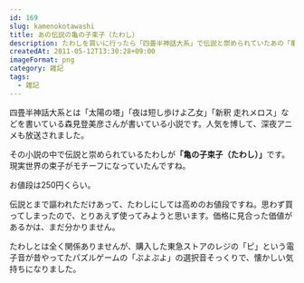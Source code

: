 ```yaml
---
id: 169
slug: kamenokotawashi
title: あの伝説の亀の子束子（たわし）
description: たわしを買いに行ったら「四畳半神話大系」で伝説と崇められていたあの「亀の子束子（たわし）」に出会いました。
createdAt: 2011-05-12T13:30:28+09:00
imageFormat: png
category: 雑記
tags:
  - 雑記
---
```


四畳半神話大系とは「太陽の塔」「夜は短し歩けよ乙女」「新釈 走れメロス」などを書いている森見登美彦さんが書いている小説です。人気を博して、深夜アニメも放送されました。

<app-yomereba-link item-title="四畳半神話大系" img-file-name="yojohan_500x500.png" author-name="森見 登美彦" amazon-item-id="404387801X" kindle-item-id="B0093GE7O2" rakuten-item-id="5531863" kobo-item-id="4c7802b2cc6946ffac6a1ac4a69d9964"></app-yomereba-link>

その小説の中で伝説と崇められているたわしが<strong>「亀の子束子（たわし）」</strong>です。現実世界の束子がモチーフになっていたんですね。

<app-photo-image article-id="169" img-file-name="kametawashi_1.jpg" caption="あの伝説の亀の子束子（たわし）"></app-photo-image>

お値段は250円くらい。

<app-photo-image article-id="169" img-file-name="kametawashi_2.jpg" caption="開封した亀の子束子（たわし）"></app-photo-image>

伝説とまで謳われただけあって、たわしにしては高めのお値段ですね。思わず買ってしまったので、とりあえず使ってみようと思います。価格に見合った価値があるかは、まだ分かりません。

たわしとは全く関係ありませんが、購入した東急ストアのレジの「ピ」という電子音が昔やってたパズルゲームの「ぷよぷよ」の選択音そっくりで、懐かしい気持ちになりました。
